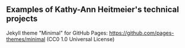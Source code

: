 ## Examples of Kathy-Ann Heitmeier's technical projects




Jekyll theme "Minimal" for GitHub Pages: https://github.com/pages-themes/minimal (CC0 1.0 Universal License)
